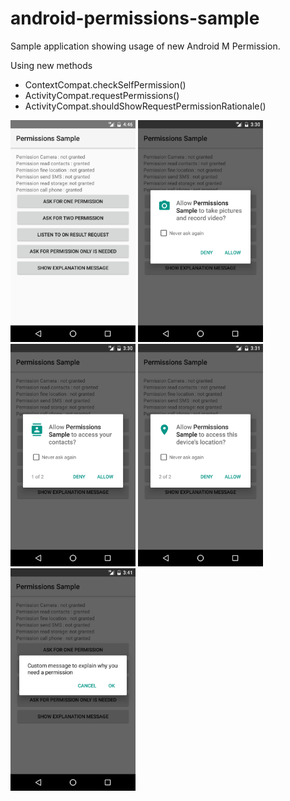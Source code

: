 # android-permissions-sample

Sample application showing usage of new Android M Permission.

Using new methods
* ContextCompat.checkSelfPermission()
* ActivityCompat.requestPermissions()
* ActivityCompat.shouldShowRequestPermissionRationale() 


<img src="https://raw.githubusercontent.com/fchauveau/android-permissions-sample/master/screens/p0.png" width="200">
<img src="https://raw.githubusercontent.com/fchauveau/android-permissions-sample/master/screens/p1.png" width="200">
<img src="https://raw.githubusercontent.com/fchauveau/android-permissions-sample/master/screens/p2.png" width="200">
<img src="https://raw.githubusercontent.com/fchauveau/android-permissions-sample/master/screens/p3.png" width="200">
<img src="https://raw.githubusercontent.com/fchauveau/android-permissions-sample/master/screens/p4.png" width="200">

